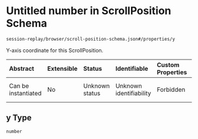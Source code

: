 # Untitled number in ScrollPosition Schema

```txt
session-replay/browser/scroll-position-schema.json#/properties/y
```

Y-axis coordinate for this ScrollPosition.

| Abstract            | Extensible | Status         | Identifiable            | Custom Properties | Additional Properties | Access Restrictions | Defined In                                                                                                        |
| :------------------ | :--------- | :------------- | :---------------------- | :---------------- | :-------------------- | :------------------ | :---------------------------------------------------------------------------------------------------------------- |
| Can be instantiated | No         | Unknown status | Unknown identifiability | Forbidden         | Allowed               | none                | [scroll-position-schema.json\*](../out/session-replay/browser/scroll-position-schema.json "open original schema") |

## y Type

`number`
